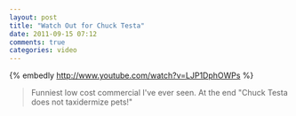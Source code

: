 ```yaml
---
layout: post
title: "Watch Out for Chuck Testa"
date: 2011-09-15 07:12
comments: true
categories: video
---
```


{% embedly http://www.youtube.com/watch?v=LJP1DphOWPs %}

> Funniest low cost commercial I've ever seen.  At the end "Chuck Testa does not taxidermize pets!"